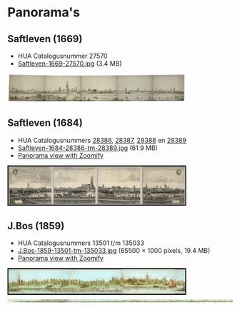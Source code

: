 # Panorama's

## Saftleven (1669)
* HUA Catalogusnummer 27570
* [Saftleven-1669-27570.jpg](Saftleven-1669-27570.jpg) (3.4 MB)

<img src="thumbs/Saftleven-1669.jpg" width="400">

## Saftleven (1684)
* HUA Catalogusnummers [28386](https://hetutrechtsarchief.nl/collectie/beeldmateriaal/catalogusnummer/28386), [28387](https://hetutrechtsarchief.nl/collectie/beeldmateriaal/catalogusnummer/28387), [28388](https://hetutrechtsarchief.nl/collectie/beeldmateriaal/catalogusnummer/28388) en [28389](https://hetutrechtsarchief.nl/collectie/beeldmateriaal/catalogusnummer/28389)
* [Saftleven-1684-28386-tm-28389.jpg](Saftleven-1684-28386-tm-28389.jpg) (61.9 MB)
* [Panorama view with Zoomify](https://hualab.nl/skyline/panoramas/Zoomify-Saftleven-1684/)
<img src="thumbs/Saftleven-1684.jpg" width="400">

## J.Bos (1859)
* HUA Catalogusnummers 13501 t/m 135033
* [J.Bos-1859-13501-tm-135033.jpg](J.Bos-1859-13501-tm-135033.jpg) (65500 × 1000 pixels, 19.4 MB)
* [Panorama view with Zoomify](https://hualab.nl/skyline/panoramas/Zoomify-J.Bos-1859/)

<img src="thumbs/J.Bos-1859.jpg" width="400">

<img src="thumbs/J.Bos-1859-wide.jpg" width="800">
